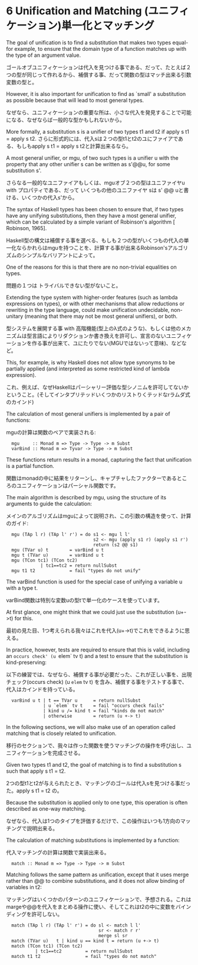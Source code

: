 # 6 Unification and Matching (ユニフィケーション)単一化とマッチング

The goal of unification is to find a substitution that makes two types equal-for example, to ensure that the domain type of a function matches up with the type of an argument value.

ゴールオブユニフィケーションは代入を見つける事である、だって、たとえば２つの型が同じって作れるから、補償する事、だって関数の型はマッチ出来る引数変数の型と。

However, it is also important for unification to find as `small' a substitution as possible because that will lead to most general types.

なぜなら、ユニフィケーションの重要な所は、小さな代入を発見することで可能になる、なぜならば一般的な型かもしれないから。

More formally, a substitution s is a unifier of two types t1 and t2 if apply s t1 = apply s t2.
さらに形式的には、代入sは２つの型t1とt2のユにファイアである、もしもapply s t1 = apply s t2と計算出来るなら。


 A most general unifier, or mgu, of two such types is a unifier u with the property that any other unifier s can be written as s'@@u, for some substitution s'.

さらなる一般的なユニファイアもしくは、mguオブ２つの型はユニファイヤu with プロパティである、だって いくつもの他のユニファイヤ sは s' @@ uと書ける、いくつかの代入s'から。

The syntax of Haskell types has been chosen to ensure that, if two types have any unifying substitutions, then they have a most general unifier, which can be calculated by a simple variant of Robinson's algorithm [ Robinson, 1965].

Haskell型の構文は補償する事を選べる、もしも２つの型がいくつもの代入の単一化ならかれらはmguを持つことを、計算する事が出来るRobinson'sアルゴリズムのシンプルなバリアントによって。

One of the reasons for this is that there are no non-trivial equalities on types.

問題の１つは トライバルできない型がないこと。

 Extending the type system with higher-order features (such as lambda expressions on types), or with other mechanisms that allow reductions or rewriting in the type language, could make unification undecidable, non-unitary (meaning that there may not be most general unifiers), or both.

型システムを展開する事 with 高階機能(型上のλ式のような)、もしくは他のメカニズムは型言語によりリダクションか書き換えを許可し、宣言のないユニフィケーションを作る事が出来て、ユにたりでない(MGUではないって意味)、などなど。

This, for example, is why Haskell does not allow type synonyms to be partially applied (and interpreted as some restricted kind of lambda expression).

これ、例えば、なぜHaskellはパーシャリー評価な型シノニムを許可してないかということ。(そしてインタプリテッドいくつかのリストりくテッドなrラムダ式のカインド)

The calculation of most general unifiers is implemented by a pair of functions:

mguの計算は関数のペアで実装される:


	  mgu     :: Monad m => Type -> Type -> m Subst
	  varBind :: Monad m => Tyvar -> Type -> m Subst

These functions return results in a monad, capturing the fact that unification is a partial function.

関数はmonadの中に結果をリターンし、キャプチャしたファクターであるところのユニフィケーションはパーシャル関数です。

The main algorithm is described by mgu, using the structure of its arguments to guide the calculation:

メインのアルゴリズムはmguによって説明され、この引数の構造を使って、計算のガイド:

	  mgu (TAp l r) (TAp l' r') = do s1 <- mgu l l'
	                                 s2 <- mgu (apply s1 r) (apply s1 r')
	                                 return (s2 @@ s1)
	  mgu (TVar u) t        = varBind u t
	  mgu t (TVar u)        = varBind u t
	  mgu (TCon tc1) (TCon tc2)
	             | tc1==tc2 = return nullSubst
	  mgu t1 t2             = fail "types do not unify"

The varBind function is used for the special case of unifying a variable u with a type t.

varBind関数は特別な変数uの型tで単一化のケースを使っています。

At first glance, one might think that we could just use the substitution (u+->t) for this.

最初の見た目、1つ考えられる我々はこれを代入(u+->t)でこれをできるように思える。

 In practice, however, tests are required to ensure that this is valid, including an `occurs check' (u `elem` tv t) and a test to ensure that the substitution is kind-preserving:

以下の練習では、なぜなら、補償する事が必要だった、これが正しい事を、出現チェック(occurs check) (u `elem` tv t) を含み、補償する事をテストする事で、代入はカインドを持っている。

	  varBind u t | t == TVar u      = return nullSubst
	              | u `elem` tv t    = fail "occurs check fails"
	              | kind u /= kind t = fail "kinds do not match"
	              | otherwise        = return (u +-> t)

In the following sections, we will also make use of an operation called matching that is closely related to unification. 

移行のセクションで、我々は作った関数を使うマッチングの操作を呼び出し、ユニフィケーションを完成させる。

Given two types t1 and t2, the goal of matching is to find a substitution s such that apply s t1 = t2.

2つの型t1とt2が与えられたとき、マッチングのゴールは代入sを見つける事だった。apply s t1 = t2 の。

Because the substitution is applied only to one type, this operation is often described as one-way matching. 

なぜなら、代入は1つのタイプを評価するだけで、この操作はいつも1方向のマッチングで説明出来る。

The calculation of matching substitutions is implemented by a function:

代入マッチングの計算は関数で実装出来る。

	  match :: Monad m => Type -> Type -> m Subst

Matching follows the same pattern as unification, except that it uses merge rather than @@ to combine substitutions, and it does not allow binding of variables in t2:

マッチングはいくつかのパターンのユニフィケーションで、予想される。これはmargeや@@を代入をまとめる操作に使い、そしてこれはt2の中に変数をバインディングを許可しない。

	  match (TAp l r) (TAp l' r') = do sl <- match l l'
	                                   sr <- match r r'
	                                   merge sl sr
	  match (TVar u)   t | kind u == kind t = return (u +-> t)
	  match (TCon tc1) (TCon tc2)
	           | tc1==tc2         = return nullSubst
	  match t1 t2                 = fail "types do not match"

